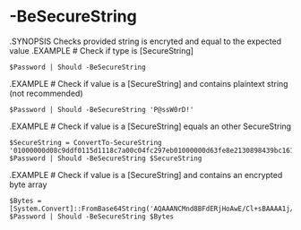 # -BeSecureString

.SYNOPSIS
    Checks provided string is encryted and equal to the expected value
.EXAMPLE
    # Check if type is [SecureString]

    $Password | Should -BeSecureString

.EXAMPLE
    # Check if value is a [SecureString] and contains plaintext string (not recommended)

    $Password | Should -BeSecureString 'P@ssW0rD!'

.EXAMPLE
    # Check if value is a [SecureString] equals an other SecureString

    $SecureString = ConvertTo-SecureString '01000000d08c9ddf0115d1118c7a00c04fc297eb01000000d63fe8e2130898439bc1614dcea3f2c70000000002000000000010660000000100002000000088771547cc1125987fff88a0b77ba5596a4133ad9b3c862d51a69d1762126ce2000000000e800000000200002000000012557d0d0a101fcfd27050e459ed19e9b21224578ee35c162eed57b75f8bde96200000005c1b01787b3b7a931c84314c5a81a5973b8341da4e715247a58970ef4b327cab400000003c1ea6534eb066590b9082a8eb16cd6b08fc9898bb0108065cdb822888edcd936925cdb96f8c3c539a1e0003fe0d40c6ff3a3765d328a8dc819c9681559b4db9'
    $Password | Should -BeSecureString $SecureString

.EXAMPLE
    # Check if value is a [SecureString] and contains an encrypted byte array

    $Bytes = [System.Convert]::FromBase64String('AQAAANCMnd8BFdERjHoAwE/Cl+sBAAAA1j/o4hMImEObwWFNzqPyxwAAAAACAAAAAAAQZgAAAAEAACAAAACIdxVHzBElmH//iKC3e6VZakEzrZs8hi1Rpp0XYhJs4gAAAAAOgAAAAAIAACAAAAASVX0NChAfz9JwUORZ7RnpshIkV47jXBYu7Ve3X4veliAAAABcGwF4ezt6kxyEMUxagaWXO4NB2k5xUkeliXDvSzJ8q0AAAAA8HqZTTrBmWQuQgqjrFs1rCPyYmLsBCAZc24IoiO3Nk2klzblvjDxTmh4AA/4NQMb/Ojdl0yio3IGcloFVm025')
    $Password | Should -BeSecureString $Bytes
